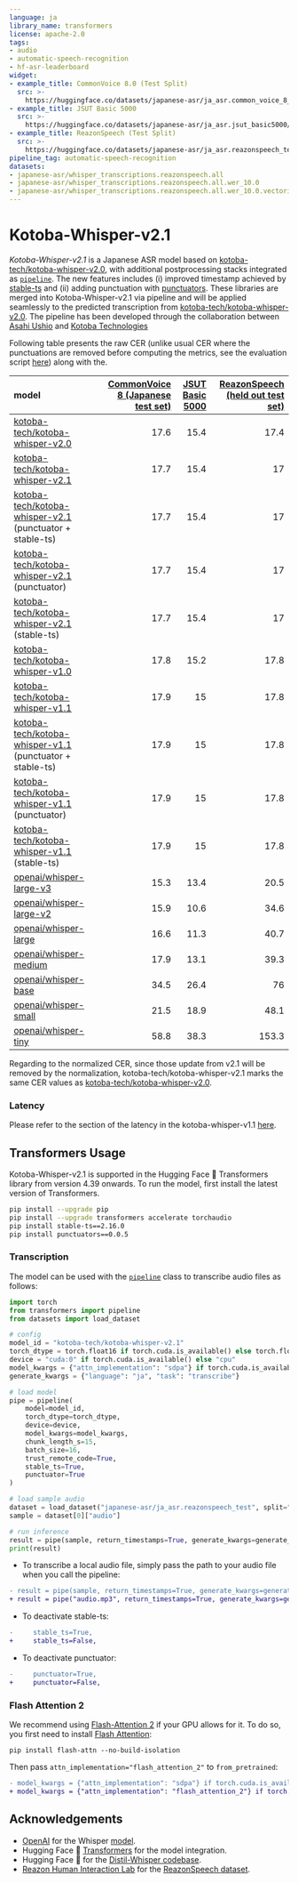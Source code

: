 ```yaml
---
language: ja
library_name: transformers
license: apache-2.0
tags:
- audio
- automatic-speech-recognition
- hf-asr-leaderboard
widget:
- example_title: CommonVoice 8.0 (Test Split)
  src: >-
    https://huggingface.co/datasets/japanese-asr/ja_asr.common_voice_8_0/resolve/main/sample.flac
- example_title: JSUT Basic 5000
  src: >-
    https://huggingface.co/datasets/japanese-asr/ja_asr.jsut_basic5000/resolve/main/sample.flac
- example_title: ReazonSpeech (Test Split)
  src: >-
    https://huggingface.co/datasets/japanese-asr/ja_asr.reazonspeech_test/resolve/main/sample.flac
pipeline_tag: automatic-speech-recognition
datasets:
- japanese-asr/whisper_transcriptions.reazonspeech.all
- japanese-asr/whisper_transcriptions.reazonspeech.all.wer_10.0
- japanese-asr/whisper_transcriptions.reazonspeech.all.wer_10.0.vectorized
---
```


# Kotoba-Whisper-v2.1
_Kotoba-Whisper-v2.1_ is a Japanese ASR model based on [kotoba-tech/kotoba-whisper-v2.0](https://huggingface.co/kotoba-tech/kotoba-whisper-v2.0), with 
additional postprocessing stacks integrated as [`pipeline`](https://huggingface.co/docs/transformers/en/main_classes/pipelines). The new features includes 
(i) improved timestamp achieved by [stable-ts](https://github.com/jianfch/stable-ts) and (ii) adding punctuation with [punctuators](https://github.com/1-800-BAD-CODE/punctuators/tree/main). 
These libraries are merged into Kotoba-Whisper-v2.1 via pipeline and will be applied seamlessly to the predicted transcription from [kotoba-tech/kotoba-whisper-v2.0](https://huggingface.co/kotoba-tech/kotoba-whisper-v2.0).
The pipeline has been developed through the collaboration between [Asahi Ushio](https://asahiushio.com) and [Kotoba Technologies](https://twitter.com/kotoba_tech)


Following table presents the raw CER (unlike usual CER where the punctuations are removed before computing the metrics, see the evaluation script [here](https://huggingface.co/kotoba-tech/kotoba-whisper-v2.1/blob/main/run_short_form_eval.py))
along with the.


| model                                                                                                                                             |   [CommonVoice 8 (Japanese test set)](https://huggingface.co/datasets/japanese-asr/ja_asr.common_voice_8_0) |   [JSUT Basic 5000](https://huggingface.co/datasets/japanese-asr/ja_asr.jsut_basic5000) |   [ReazonSpeech (held out test set)](https://huggingface.co/datasets/japanese-asr/ja_asr.reazonspeech_test) |
|:--------------------------------------------------------------------------------------------------------------------------------------------------|------------------------------------------------------------------------------------------------------------:|----------------------------------------------------------------------------------------:|------------------------------------------------------------------------------------------------------------:|
| [kotoba-tech/kotoba-whisper-v2.0](https://huggingface.co/kotoba-tech/kotoba-whisper-v2.0)                                                         |                                                                                                        17.6 |                                                                                    15.4 |                                                                                                        17.4 |
| [kotoba-tech/kotoba-whisper-v2.1](https://huggingface.co/kotoba-tech/kotoba-whisper-v2.1)                                                         |                                                                                                        17.7 |                                                                                    15.4 |                                                                                                        17   |
| [kotoba-tech/kotoba-whisper-v2.1](https://huggingface.co/kotoba-tech/kotoba-whisper-v2.1) (punctuator + stable-ts)                                |                                                                                                        17.7 |                                                                                    15.4 |                                                                                                        17   |
| [kotoba-tech/kotoba-whisper-v2.1](https://huggingface.co/kotoba-tech/kotoba-whisper-v2.1) (punctuator)                                            |                                                                                                        17.7 |                                                                                    15.4 |                                                                                                        17   |
| [kotoba-tech/kotoba-whisper-v2.1](https://huggingface.co/kotoba-tech/kotoba-whisper-v2.1) (stable-ts)                                             |                                                                                                        17.7 |                                                                                    15.4 |                                                                                                        17   |
| [kotoba-tech/kotoba-whisper-v1.0](https://huggingface.co/kotoba-tech/kotoba-whisper-v1.0)                                                         |                                                                                                        17.8 |                                                                                    15.2 |                                                                                                        17.8 |
| [kotoba-tech/kotoba-whisper-v1.1](https://huggingface.co/kotoba-tech/kotoba-whisper-v1.1)                                                         |                                                                                                        17.9 |                                                                                    15   |                                                                                                        17.8 |
| [kotoba-tech/kotoba-whisper-v1.1](https://huggingface.co/kotoba-tech/kotoba-whisper-v1.1) (punctuator + stable-ts)                                |                                                                                                        17.9 |                                                                                    15   |                                                                                                        17.8 |
| [kotoba-tech/kotoba-whisper-v1.1](https://huggingface.co/kotoba-tech/kotoba-whisper-v1.1) (punctuator)                                            |                                                                                                        17.9 |                                                                                    15   |                                                                                                        17.8 |
| [kotoba-tech/kotoba-whisper-v1.1](https://huggingface.co/kotoba-tech/kotoba-whisper-v1.1) (stable-ts)                                             |                                                                                                        17.9 |                                                                                    15   |                                                                                                        17.8 |
| [openai/whisper-large-v3](https://huggingface.co/openai/whisper-large-v3)                                                                         |                                                                                                        15.3 |                                                                                    13.4 |                                                                                                        20.5 |
| [openai/whisper-large-v2](https://huggingface.co/openai/whisper-large-v2)                                                                         |                                                                                                        15.9 |                                                                                    10.6 |                                                                                                        34.6 |
| [openai/whisper-large](https://huggingface.co/openai/whisper-large)                                                                               |                                                                                                        16.6 |                                                                                    11.3 |                                                                                                        40.7 |
| [openai/whisper-medium](https://huggingface.co/openai/whisper-medium)                                                                             |                                                                                                        17.9 |                                                                                    13.1 |                                                                                                        39.3 |
| [openai/whisper-base](https://huggingface.co/openai/whisper-base)                                                                                 |                                                                                                        34.5 |                                                                                    26.4 |                                                                                                        76   |
| [openai/whisper-small](https://huggingface.co/openai/whisper-small)                                                                               |                                                                                                        21.5 |                                                                                    18.9 |                                                                                                        48.1 |
| [openai/whisper-tiny](https://huggingface.co/openai/whisper-tiny)                                                                                 |                                                                                                        58.8 |                                                                                    38.3 |                                                                                                       153.3 |


Regarding to the normalized CER, since those update from v2.1 will be removed by the normalization, kotoba-tech/kotoba-whisper-v2.1 marks the same CER values as [kotoba-tech/kotoba-whisper-v2.0](https://huggingface.co/kotoba-tech/kotoba-whisper-v2.0).

### Latency
Please refer to the section of the latency in the kotoba-whisper-v1.1 [here](https://huggingface.co/kotoba-tech/kotoba-whisper-v1.1#latency).

## Transformers Usage
Kotoba-Whisper-v2.1 is supported in the Hugging Face 🤗 Transformers library from version 4.39 onwards. To run the model, first 
install the latest version of Transformers.

```bash
pip install --upgrade pip
pip install --upgrade transformers accelerate torchaudio
pip install stable-ts==2.16.0
pip install punctuators==0.0.5
```

### Transcription
The model can be used with the [`pipeline`](https://huggingface.co/docs/transformers/main_classes/pipelines#transformers.AutomaticSpeechRecognitionPipeline)
class to transcribe audio files as follows:

```python
import torch
from transformers import pipeline
from datasets import load_dataset

# config
model_id = "kotoba-tech/kotoba-whisper-v2.1"
torch_dtype = torch.float16 if torch.cuda.is_available() else torch.float32
device = "cuda:0" if torch.cuda.is_available() else "cpu"
model_kwargs = {"attn_implementation": "sdpa"} if torch.cuda.is_available() else {}
generate_kwargs = {"language": "ja", "task": "transcribe"}

# load model
pipe = pipeline(
    model=model_id,
    torch_dtype=torch_dtype,
    device=device,
    model_kwargs=model_kwargs,
    chunk_length_s=15,
    batch_size=16,
    trust_remote_code=True,
    stable_ts=True,
    punctuator=True
)

# load sample audio
dataset = load_dataset("japanese-asr/ja_asr.reazonspeech_test", split="test")
sample = dataset[0]["audio"]

# run inference
result = pipe(sample, return_timestamps=True, generate_kwargs=generate_kwargs)
print(result)
```

- To transcribe a local audio file, simply pass the path to your audio file when you call the pipeline:
```diff
- result = pipe(sample, return_timestamps=True, generate_kwargs=generate_kwargs)
+ result = pipe("audio.mp3", return_timestamps=True, generate_kwargs=generate_kwargs)
```

- To deactivate stable-ts:
```diff
-     stable_ts=True,
+     stable_ts=False,
```

- To deactivate punctuator:
```diff
-     punctuator=True,
+     punctuator=False,
```


### Flash Attention 2
We recommend using [Flash-Attention 2](https://huggingface.co/docs/transformers/main/en/perf_infer_gpu_one#flashattention-2) 
if your GPU allows for it. To do so, you first need to install [Flash Attention](https://github.com/Dao-AILab/flash-attention):

```
pip install flash-attn --no-build-isolation
```

Then pass `attn_implementation="flash_attention_2"` to `from_pretrained`:

```diff
- model_kwargs = {"attn_implementation": "sdpa"} if torch.cuda.is_available() else {}
+ model_kwargs = {"attn_implementation": "flash_attention_2"} if torch.cuda.is_available() else {}
```


## Acknowledgements
* [OpenAI](https://openai.com/) for the Whisper [model](https://huggingface.co/openai/whisper-large-v3).
* Hugging Face 🤗 [Transformers](https://github.com/huggingface/transformers) for the model integration.
* Hugging Face 🤗 for the [Distil-Whisper codebase](https://github.com/huggingface/distil-whisper).
* [Reazon Human Interaction Lab](https://research.reazon.jp/) for the [ReazonSpeech dataset](https://huggingface.co/datasets/reazon-research/reazonspeech).